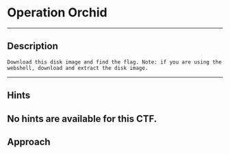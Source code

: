 # Operation Orchid
---
## Description
    Download this disk image and find the flag. Note: if you are using the webshell, download and extract the disk image. 
---
## Hints
No hints are available for this CTF.
---
## Approach
